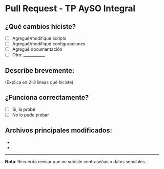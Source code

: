 # Pull Request - TP AySO Integral

## ¿Qué cambios hiciste?
- [ ] Agregué/modifiqué scripts
- [ ] Agregué/modifiqué configuraciones  
- [ ] Agregué documentación
- [ ] Otro: ___________

## Describe brevemente:
(Explica en 2-3 líneas qué hiciste)

## ¿Funciona correctamente?
- [ ] Sí, lo probé
- [ ] No lo pude probar

## Archivos principales modificados:
- 
- 

---
**Nota**: Recuerda revisar que no subiste contraseñas o datos sensibles.


